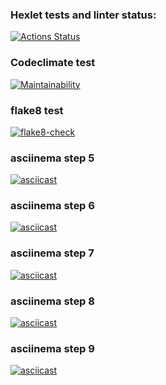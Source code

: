 ### Hexlet tests and linter status:
[![Actions Status](https://github.com/Perceptor89/python-project-lvl1/workflows/hexlet-check/badge.svg)](https://github.com/Perceptor89/python-project-lvl1/actions)

### Codeclimate test
[![Maintainability](https://api.codeclimate.com/v1/badges/d9e0fd42366fbe849c92/maintainability)](https://codeclimate.com/github/Perceptor89/python-project-lvl1/maintainability)

### flake8 test
[![flake8-check](https://github.com/Perceptor89/python-project-lvl1/actions/workflows/flake8-check.yml/badge.svg)](https://github.com/Perceptor89/python-project-lvl1/actions/workflows/flake8-check.yml)

### asciinema step 5
[![asciicast](https://asciinema.org/a/452174.svg)](https://asciinema.org/a/452174)

### asciinema step 6
[![asciicast](https://asciinema.org/a/DK3CDbzXTHzSn7AgYPBmFrRG3.svg)](https://asciinema.org/a/DK3CDbzXTHzSn7AgYPBmFrRG3)

### asciinema step 7
[![asciicast](https://asciinema.org/a/7zYqz1dsbr6w6zVK7dm2LLipx.svg)](https://asciinema.org/a/7zYqz1dsbr6w6zVK7dm2LLipx)

### asciinema step 8
[![asciicast](https://asciinema.org/a/HNQu00CNrRTKDN14rwsPIH2Bt.svg)](https://asciinema.org/a/HNQu00CNrRTKDN14rwsPIH2Bt)

### asciinema step 9
[![asciicast](https://asciinema.org/a/2basmr8H1wda8mPn19n7TO3Hl.svg)](https://asciinema.org/a/2basmr8H1wda8mPn19n7TO3Hl)

